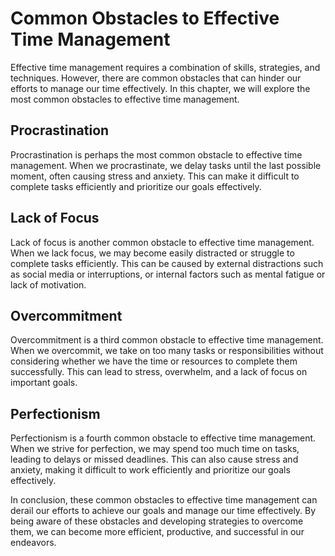 Common Obstacles to Effective Time Management
=================================================================================================

Effective time management requires a combination of skills, strategies, and techniques. However, there are common obstacles that can hinder our efforts to manage our time effectively. In this chapter, we will explore the most common obstacles to effective time management.

Procrastination
---------------

Procrastination is perhaps the most common obstacle to effective time management. When we procrastinate, we delay tasks until the last possible moment, often causing stress and anxiety. This can make it difficult to complete tasks efficiently and prioritize our goals effectively.

Lack of Focus
-------------

Lack of focus is another common obstacle to effective time management. When we lack focus, we may become easily distracted or struggle to complete tasks efficiently. This can be caused by external distractions such as social media or interruptions, or internal factors such as mental fatigue or lack of motivation.

Overcommitment
--------------

Overcommitment is a third common obstacle to effective time management. When we overcommit, we take on too many tasks or responsibilities without considering whether we have the time or resources to complete them successfully. This can lead to stress, overwhelm, and a lack of focus on important goals.

Perfectionism
-------------

Perfectionism is a fourth common obstacle to effective time management. When we strive for perfection, we may spend too much time on tasks, leading to delays or missed deadlines. This can also cause stress and anxiety, making it difficult to work efficiently and prioritize our goals effectively.

In conclusion, these common obstacles to effective time management can derail our efforts to achieve our goals and manage our time effectively. By being aware of these obstacles and developing strategies to overcome them, we can become more efficient, productive, and successful in our endeavors.
